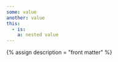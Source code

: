```yaml
---
some: value
another: value
this:
  - is:
    a: nested value
---
```

{% assign description = "front matter" %}